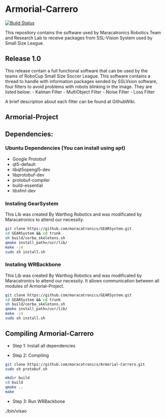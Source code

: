 # Armorial-Carrero
[![Build Status](https://travis-ci.com/maracatronics/Armorial-Carrero.svg?branch=master)](https://travis-ci.com/maracatronics/Armorial-Carrero)

This repository contains the software used by Maracatronics Robotics Team and Research Lab to receive packages from SSL-Vision System used by Small Size League.

## Release 1.0
This release contain a full functional software that can be used by the teams of RoboCup Small Size Soccer League. This software contains a thread to handle with information packages sended by SSLVsion software, four filters to avoid problems with robots blinking in the image. They are listed below:
    - Kalman Filter
    - MultiObject Filter
    - Noise Filter
    - Loss Filter

A brief description about each filter can be found at GithubWiki. 

## Armorial-Project


## Dependencies:

### Ubuntu Dependencies (You can install using apt)
* Google Protobuf
* qt5-default
* libqt5opengl5-dev
* libprotobuf-dev 
* protobuf-compiler
* build-essential 
* libsfml-dev

### Instaling GearSystem
This Lib was created By Warthog Robotics and was modificated by Maracatronics to attend our necessity.

```bash
git clone https://github.com/maracatronics/GEARSystem.git
cd GEARSystem && cd trunk
sh build/corba_skeletons.sh
qmake install_path=/usr/lib/
make -j4
sudo sh install.sh
```

### Instaling WRBackbone
This Lib was created By Warthog Robotics and was modificated by Maracatronics to attend our necessity. It allows communication between all modules of Armorial-Project. 

```bash
git clone https://github.com/maracatronics/GEARSystem.git
cd GEARSystem && cd trunk
sh build/corba_skeletons.sh
qmake install_path=/usr/lib/
make -j4
sudo sh install.sh
```



## Compiling Armorial-Carrero

- Step 1: Install all dependencies

- Step 2: Compiling 
```bash
git clone https://github.com/maracatronics/Armorial-Carrero.git
sudo sh protobuf.sh

mkdir build
cd build
qmake ..
make
```
- Step 3: Run WRBackbone

./bin/visao